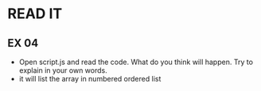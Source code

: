 # READ IT
## EX 04
* Open script.js and read the code. What do you think will happen. Try to explain in your own words.
* it will list the array in numbered ordered list
